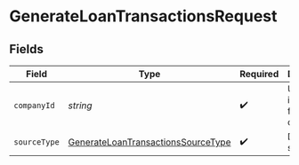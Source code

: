 # GenerateLoanTransactionsRequest


## Fields

| Field                                                                                               | Type                                                                                                | Required                                                                                            | Description                                                                                         | Example                                                                                             |
| --------------------------------------------------------------------------------------------------- | --------------------------------------------------------------------------------------------------- | --------------------------------------------------------------------------------------------------- | --------------------------------------------------------------------------------------------------- | --------------------------------------------------------------------------------------------------- |
| `companyId`                                                                                         | *string*                                                                                            | :heavy_check_mark:                                                                                  | Unique identifier for a company.                                                                    | 8a210b68-6988-11ed-a1eb-0242ac120002                                                                |
| `sourceType`                                                                                        | [GenerateLoanTransactionsSourceType](../../models/operations/generateloantransactionssourcetype.md) | :heavy_check_mark:                                                                                  | Data source type                                                                                    |                                                                                                     |